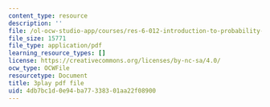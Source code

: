 ```yaml
---
content_type: resource
description: ''
file: /ol-ocw-studio-app/courses/res-6-012-introduction-to-probability-spring-2018/4db7bc1d0e94ba77338301aa22f08900_GH7dwoXSD0s.pdf
file_size: 15771
file_type: application/pdf
learning_resource_types: []
license: https://creativecommons.org/licenses/by-nc-sa/4.0/
ocw_type: OCWFile
resourcetype: Document
title: 3play pdf file
uid: 4db7bc1d-0e94-ba77-3383-01aa22f08900
---
```


